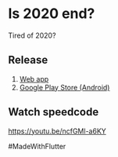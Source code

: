 # Is 2020 end?

Tired of 2020?

## Release

1. [Web app](https://is-2020-end.web.app/)
2. [Google Play Store (Android)](https://play.google.com/store/apps/details?id=com.fareez.is_2020_end)

## Watch speedcode

https://youtu.be/ncfGMl-a6KY

#MadeWithFlutter
